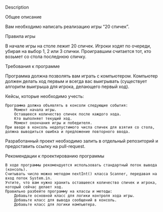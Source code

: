 Description

Общее описание

Вам необходимо написать реализацию игры “20 спичек”.

Правила игры

В начале игры на столе лежит 20 спичек.
Игроки ходят по очереди, убирая на выбор 1, 2 или 3 спички.
Проигравшим считается тот, кто возьмет со стола последнюю спичку.

Требования к программе

Программа должна позволять вам играть с компьютером.
Компьютер должен делать ход первым и всегда вас выигрывать (существует алгоритм выигрыша для игрока, делающего первый ход).

Кейсы, которые необходимо учесть:

    Программа должна объявлять в консоли следующие события:
        Момент начала игры.
        Оставшееся количество спичек после каждого хода.
        Кто выполняет текущий ход.
        Момент окончания игры и победителя.
    При вводе в консоль недопустимого числа спичек для взятия со стола, должна выводиться ошибка и предложение повторного ввода.

Разработанный проект необходимо залить в отдельный репозиторий и предоставить ссылку на pull-request.

Рекомендации к проектированию программы

    В ходе программы рекомендуется использовать стандартный поток вывода (консоль).
    Считывать число можно методом nextInt() класса Scanner, передавая на вход поток System.in.
    Учтите, что вам нужно хранить оставшееся количество спичек и игрока, который сейчас делает ход.
    Правильно разбейте программу на классы и методы:
        Добавьте основной класс для логики контроля хода игры.
        Добавьте класс для вывода сообщений в консоль.
        Добавьте класс для логики компьютера.
